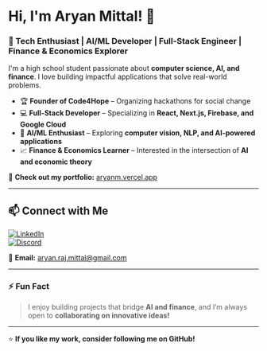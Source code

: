# Hi, I'm Aryan Mittal! 👋  

### 🚀 Tech Enthusiast | AI/ML Developer | Full-Stack Engineer | Finance & Economics Explorer  

I'm a high school student passionate about **computer science, AI, and finance**. I love building impactful applications that solve real-world problems.  

- 🏆 **Founder of Code4Hope** – Organizing hackathons for social change  
- 💻 **Full-Stack Developer** – Specializing in **React, Next.js, Firebase, and Google Cloud**  
- 🤖 **AI/ML Enthusiast** – Exploring **computer vision, NLP, and AI-powered applications**  
- 📈 **Finance & Economics Learner** – Interested in the intersection of **AI and economic theory**  

🔗 **Check out my portfolio:** [aryanm.vercel.app](https://aryanm.vercel.app/)  

---

## 📫 Connect with Me  

[![LinkedIn](https://img.shields.io/badge/LinkedIn-0A66C2?style=for-the-badge&logo=linkedin&logoColor=white)](https://linkedin.com/in/aryan-mittal)  
[![Discord](https://img.shields.io/badge/Discord-5865F2?style=for-the-badge&logo=discord&logoColor=white)](https://discord.com/)  

📩 **Email:** aryan.raj.mittal@gmail.com  

---

### ⚡ Fun Fact  
> I enjoy building projects that bridge **AI and finance**, and I’m always open to **collaborating on innovative ideas!**  

---

⭐ **If you like my work, consider following me on GitHub!**  
